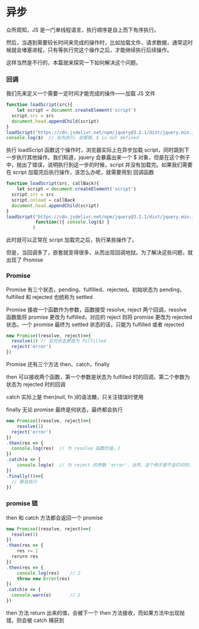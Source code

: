 # 	异步

众所周知，JS 是一门单线程语言，执行顺序是自上而下有序执行。

然后，当遇到需要较长时间来完成的操作时，比如加载文件、请求数据，通常这时候就会堵塞进程，只有等执行完这个操作之后，才能继续执行后续操作。

这样当然是不行的，本篇就来探究一下如何解决这个问题。

### 回调

我们先来定义一个需要一定时间才能完成的操作——加载 JS 文件

```js
function loadScript(src){
	let script = document.createElement('script')
  script.src = src
  document.head.appendChild(script)
}
loadScript("https://cdn.jsdelivr.net/npm/jquery@3.2.1/dist/jquery.min.js")	// 这是异步加载 jquery
console.log($)	// 会先执行，会报错，$ is not defined
```

执行 loadScript 函数这个操作时，浏览器实际上在异步加载 script，同时跳到下一步执行其他操作。我们知道，jquery 会暴露出来一个 $ 对象，但是在这个例子中，抛出了错误，说明执行到这一步的时候，script 并没有加载完。如果我们需要在 script 加载完后执行操作，该怎么办呢，就需要用到 回调函数

```js
function loadScript(src, callBack){
	let script = document.createElement('script')
  script.src = src
  script.onload = callBack
  document.head.appendChild(script)
}
loadScript("https://cdn.jsdelivr.net/npm/jquery@3.2.1/dist/jquery.min.js", 
           function(){ console.log($) }
          )
```

此时就可以正常在 script 加载完之后，执行某些操作了。

但是，当回调多了，嵌套就变得很多，从而出现回调地狱。为了解决这些问题，就出现了 Promise

### Promise

Promise 有三个状态，pending、fulfilled、rejected。初始状态为 pending，fulfilled 和 rejected 也统称为 settled

Promise 接收一个函数作为参数，函数接受 resolve, reject 两个回调，resolve 函数能将 promise 更改为 fulfilled，对应的 reject 则将 promise 更改为 rejected 状态。一个 promise 最终为 settled 状态的话，只能为 fulfilled 或者 rejected 

```js
new Promise((resolve, reject)=>{
  resolve(1) // 会将状态更改为 fulfilled 
  reject('error')
})
```

Promise 还有三个方法 then、catch，finally

then 可以接收两个函数，第一个参数是状态为 fulfilled 时的回调，第二个参数为状态为 rejected 时的回调

catch 实际上是 then(null, fn )的语法糖，只关注错误时使用

finally 无论 promise 最终是何状态，最终都会执行

```js
new Promise((resolve, reject)=>{
	resolve(1)
  reject('error')
})
.then(res => {
  console.log(res)	// 为 resolve 函数的值，1 
})
.catch(e => {
	console.log(e)	// 为 reject 的参数 'error'，当然，这个例子是不会打印的，因为 promise 的状态已经是 fulfilled 了
})
.finally(()=>{
  // 都会执行
})
```

### promise 链

then 和 catch 方法都会返回一个 promise 

```js
new Promise((resolve, reject)=>{
  resolve(1)
})
.then(res => {
	res += 1
  rerurn res
})
.then(res => {
	console.log(res) 	// 2
 	throw new Error(res)
})
.catch(e => {
  console.warn(e)		// 2
})
```

then 方法 return 出来的值，会被下一个 then 方法接收，而如果方法中出现抛错，则会被 catch 捕获到





 

